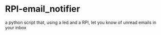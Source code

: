 # RPI-email_notifier
a python script that, using a led and a RPI, let you know of unread emails in your inbox 
